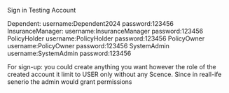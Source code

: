 Sign in Testing Account

Dependent:                username:Dependent2024       password:123456
InsuranceManager:         username:InsuranceManager    password:123456
PolicyHolder              username:PolicyHolder        password:123456
PolicyOwner               username:PolicyOwner         password:123456
SystemAdmin               username:SystemAdmin         password:123456

For sign-up: 
you could create anything you want however the role of the created account it limit to USER only without any Scence. Since in reall-ife senerio the admin would grant permissions

